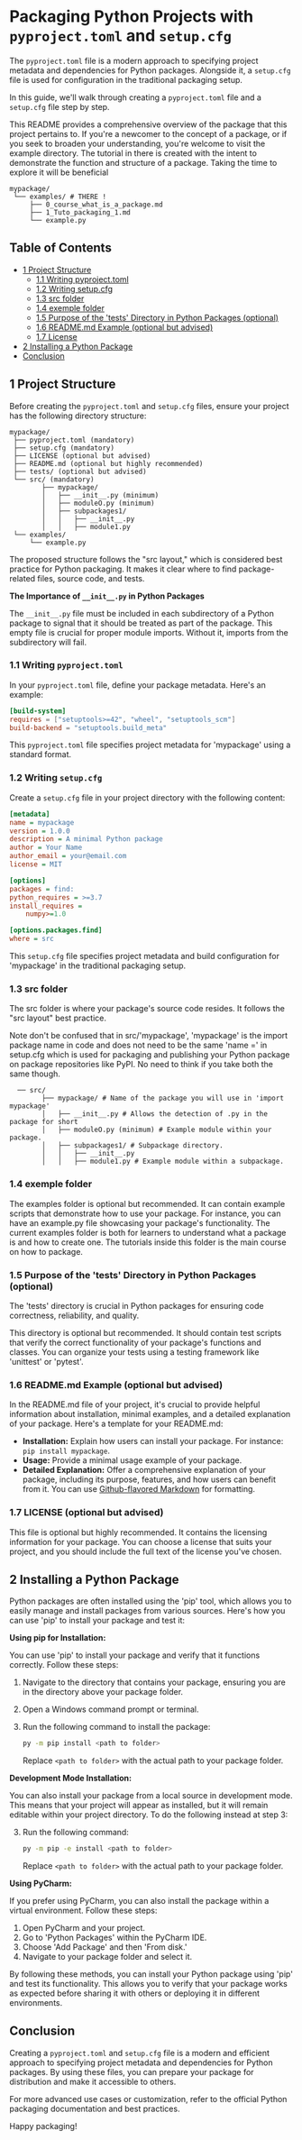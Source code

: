 # Packaging Python Projects with `pyproject.toml` and `setup.cfg`

The `pyproject.toml` file is a modern approach to specifying project metadata and dependencies for Python packages. Alongside it, a `setup.cfg` file is used for configuration in the traditional packaging setup.

In this guide, we'll walk through creating a `pyproject.toml` file and a `setup.cfg` file step by step.

This README provides a comprehensive overview of the package that this project pertains to. If you're a newcomer to the concept of a package, or if you seek to broaden your understanding, you're welcome to visit the example directory. The tutorial in there is created with the intent to demonstrate the function and structure of a package. Taking the time to explore it will be beneficial
```
mypackage/
 └── examples/ # THERE !
     ├── 0_course_what_is_a_package.md
     ├── 1_Tuto_packaging_1.md
     └── example.py
```
## Table of Contents

- [1 Project Structure](#1-project-structure)
  - [1.1 Writing pyproject.toml](#11-writing-pyprojecttoml)
  - [1.2 Writing setup.cfg](#12-writing-setupcfg)
  - [1.3 src folder](#13-src-folder)
  - [1.4 exemple folder](#14-exemple-folder)
  - [1.5 Purpose of the 'tests' Directory in Python Packages (optional)](#15-purpose-of-the-tests-directory-in-python-packages-optional)
  - [1.6 README.md Example (optional but advised)](#16-readmemd-example--optional-but-advised)
  - [1.7 License](#17-license)
- [2 Installing a Python Package](#2Installing-a-Python-Package)
- [Conclusion](#conclusion)

## 1 Project Structure

Before creating the `pyproject.toml` and `setup.cfg` files, ensure your project has the following directory structure:

```
mypackage/
 ├── pyproject.toml (mandatory)
 ├── setup.cfg (mandatory)
 ├── LICENSE (optional but advised)
 ├── README.md (optional but highly recommended)
 ├── tests/ (optional but advised)
 └── src/ (mandatory)
        ├── mypackage/
        │   ├── __init__.py (minimum)
        │   ├── moduleO.py (minimum)
        │   ├── subpackages1/
        │   │   ├── __init__.py
        │   │   ├── module1.py
 └── examples/
     └── example.py
```

The proposed structure follows the "src layout," which is considered best practice for Python packaging. It makes it clear where to find package-related files, source code, and tests.

**The Importance of `__init__.py` in Python Packages**

The `__init__.py` file must be included in each subdirectory of a Python package to signal that it should be treated as part of the package. This empty file is crucial for proper module imports. Without it, imports from the subdirectory will fail.

### 1.1 Writing `pyproject.toml`

In your `pyproject.toml` file, define your package metadata. Here's an example:

```toml
[build-system]
requires = ["setuptools>=42", "wheel", "setuptools_scm"]
build-backend = "setuptools.build_meta"

```

This `pyproject.toml` file specifies project metadata for 'mypackage' using a standard format.

### 1.2 Writing `setup.cfg`

Create a `setup.cfg` file in your project directory with the following content:

```ini
[metadata]
name = mypackage
version = 1.0.0
description = A minimal Python package
author = Your Name
author_email = your@email.com
license = MIT

[options]
packages = find:
python_requires = >=3.7
install_requires =
    numpy>=1.0

[options.packages.find]
where = src

```

This `setup.cfg` file specifies project metadata and build configuration for 'mypackage' in the traditional packaging setup.

### 1.3 src folder
The src folder is where your package's source code resides. It follows the "src layout" best practice.

Note don't be confused that in src/'mypackage', 'mypackage' is the import package name  in code and does not need to be the same 'name =' in setup.cfg which is used for packaging and publishing your Python package on package repositories like PyPI. No need to think if you take both the same though.
```
  ── src/
        ├── mypackage/ # Name of the package you will use in 'import mypackage'
        │   ├── __init__.py # Allows the detection of .py in the package for short
        │   ├── moduleO.py (minimum) # Example module within your package.
        │   ├── subpackages1/ # Subpackage directory.
        │   │   ├── __init__.py
        │   │   ├── module1.py # Example module within a subpackage.
```

### 1.4 exemple folder 
The examples folder is optional but recommended. It can contain example scripts that demonstrate how to use your package. For instance, you can have an example.py file showcasing your package's functionality.
The current examples folder is both for learners to understand what a package is and how to create 
one. The tutorials inside this folder is the main course on how to package.


### 1.5 Purpose of the 'tests' Directory in Python Packages (optional)

The 'tests' directory is crucial in Python packages for ensuring code correctness, reliability, and quality.

This directory is optional but recommended. It should contain test scripts that verify the correct functionality of your package's functions and classes. You can organize your tests using a testing framework like 'unittest' or 'pytest'.

### 1.6 README.md Example (optional but advised)

In the README.md file of your project, it's crucial to provide helpful information about installation, minimal examples, and a detailed explanation of your package. Here's a template for your README.md:

- **Installation:** Explain how users can install your package. For instance: `pip install mypackage`.
- **Usage:** Provide a minimal usage example of your package.
- **Detailed Explanation:** Offer a comprehensive explanation of your package, including its purpose, features, and how users can benefit from it. You can use [Github-flavored Markdown](https://guides.github.com/features/mastering-markdown/) for formatting.

### 1.7 LICENSE (optional but advised)
This file is optional but highly recommended. It contains the licensing information for your package. You can choose a license that suits your project, and you should include the full text of the license you've chosen.


## 2 Installing a Python Package

Python packages are often installed using the 'pip' tool, which allows you to easily manage and install packages from various sources. Here's how you can use 'pip' to install your package and test it:

**Using pip for Installation:**

You can use 'pip' to install your package and verify that it functions correctly. Follow these steps:

1. Navigate to the directory that contains your package, ensuring you are in the directory above your package folder.

2. Open a Windows command prompt or terminal.

3. Run the following command to install the package:

   ```bash
   py -m pip install <path to folder>
   ```

   Replace `<path to folder>` with the actual path to your package folder.

**Development Mode Installation:**

You can also install your package from a local source in development mode. This means that your project will appear as installed, but it will remain editable within your project directory. To do the following instead at step 3:

3. Run the following command:

   ```bash
   py -m pip -e install <path to folder>
   ```

   Replace `<path to folder>` with the actual path to your package folder.

**Using PyCharm:**

If you prefer using PyCharm, you can also install the package within a virtual environment. Follow these steps:

1. Open PyCharm and your project.
2. Go to 'Python Packages' within the PyCharm IDE.
3. Choose 'Add Package' and then 'From disk.'
4. Navigate to your package folder and select it.

By following these methods, you can install your Python package using 'pip' and test its functionality. This allows you to verify that your package works as expected before sharing it with others or deploying it in different environments.


## Conclusion

Creating a `pyproject.toml` and `setup.cfg` file is a modern and efficient approach to specifying project metadata and dependencies for Python packages. By using these files, you can prepare your package for distribution and make it accessible to others.

For more advanced use cases or customization, refer to the official Python packaging documentation and best practices.

Happy packaging!
